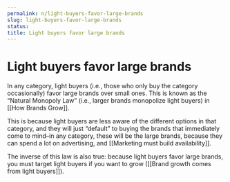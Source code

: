 ```yaml
---
permalink: n/light-buyers-favor-large-brands
slug: light-buyers-favor-large-brands
status: 
title: Light buyers favor large brands
---
```

# Light buyers favor large brands

In any category, light buyers (i.e., those who only buy the category occasionally) favor large brands over small ones. This is known as the “Natural Monopoly Law” (i.e., larger brands monopolize light buyers) in [[How Brands Grow]].

This is because light buyers are less aware of the different options in that category, and they will just “default” to buying the brands that immediately come to mind–in any category, these will be the large brands, because they can spend a lot on advertising, and [[Marketing must build availability]].

The inverse of this law is also true: because light buyers favor large brands, you must target light buyers if you want to grow ([[Brand growth comes from light buyers]]).
